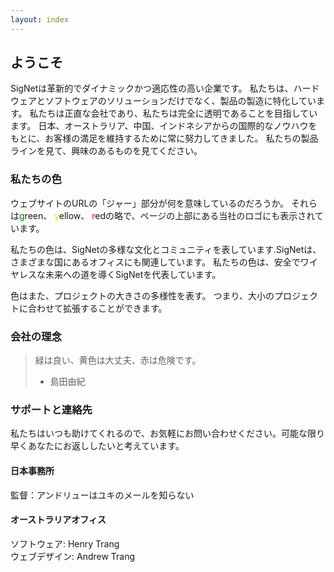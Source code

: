 ```yaml
---
layout: index
---
```


## ようこそ
SigNetは革新的でダイナミックかつ適応性の高い企業です。 私たちは、ハードウェアとソフトウェアのソリューションだけでなく、製品の製造に特化しています。 私たちは正直な会社であり、私たちは完全に透明であることを目指しています。 日本、オーストラリア、中国、インドネシアからの国際的なノウハウをもとに、お客様の満足を維持するために常に努力してきました。 私たちの製品ラインを見て、興味のあるものを見てください。

### 私たちの色
ウェブサイトのURLの「ジャー」部分が何を意味しているのだろうか。 それらは<span style="color:green">g</span>reen、 <span style="color:#e5e500">y</span>ellow、 <span style="color:red">r</span>edの略で、ページの上部にある当社のロゴにも表示されています。

私たちの色は、SigNetの多様な文化とコミュニティを表しています.SigNetは、さまざまな国にあるオフィスにも関連しています。 私たちの色は、安全でワイヤレスな未来への道を導くSigNetを代表しています。

色はまた、プロジェクトの大きさの多様性を表す。 つまり、大小のプロジェクトに合わせて拡張することができます。

### 会社の理念
> 緑は良い、黄色は大丈夫、赤は危険です。
> - 島田由紀

### サポートと連絡先
私たちはいつも助けてくれるので、お気軽にお問い合わせください。可能な限り早くあなたにお返ししたいと考えています。

#### 日本事務所
監督：アンドリューはユキのメールを知らない

#### オーストラリアオフィス
ソフトウェア:   Henry Trang<br>
ウェブデザイン: Andrew Trang

